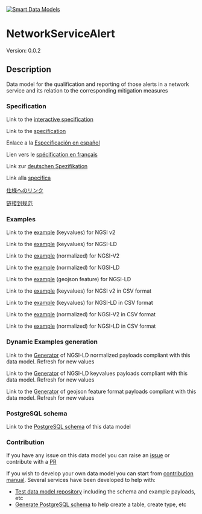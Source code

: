 [![Smart Data Models](https://smartdatamodels.org/wp-content/uploads/2022/01/SmartDataModels_logo.png "Logo")](https://smartdatamodels.org)
# NetworkServiceAlert
Version: 0.0.2

## Description 

Data model for the qualification and reporting of those alerts in a network service and its relation to the corresponding mitigation measures
### Specification

Link to the [interactive specification](https://swagger.lab.fiware.org/?url=https://smart-data-models.github.io/dataModel.RiskManagement/NetworkServiceAlert/swagger.yaml)

Link to the [specification](https://github.com/smart-data-models/dataModel.RiskManagement/blob/master/NetworkServiceAlert/doc/spec.md)

Enlace a la [Especificación en español](https://github.com/smart-data-models/dataModel.RiskManagement/blob/master/NetworkServiceAlert/doc/spec_ES.md)

Lien vers le [spécification en français](https://github.com/smart-data-models/dataModel.RiskManagement/blob/master/NetworkServiceAlert/doc/spec_FR.md)

Link zur [deutschen Spezifikation](https://github.com/smart-data-models/dataModel.RiskManagement/blob/master/NetworkServiceAlert/doc/spec_DE.md)

Link alla [specifica](https://github.com/smart-data-models/dataModel.RiskManagement/blob/master/NetworkServiceAlert/doc/spec_IT.md)

[仕様へのリンク](https://github.com/smart-data-models/dataModel.RiskManagement/blob/master/NetworkServiceAlert/doc/spec_JA.md)

[链接到规范](https://github.com/smart-data-models/dataModel.RiskManagement/blob/master/NetworkServiceAlert/doc/spec_ZH.md)
### Examples

Link to the [example](https://smart-data-models.github.io/dataModel.RiskManagement/NetworkServiceAlert/examples/example.json) (keyvalues) for NGSI v2

Link to the [example](https://smart-data-models.github.io/dataModel.RiskManagement/NetworkServiceAlert/examples/example.jsonld) (keyvalues) for NGSI-LD

Link to the [example](https://smart-data-models.github.io/dataModel.RiskManagement/NetworkServiceAlert/examples/example-normalized.json) (normalized) for NGSI-V2

Link to the [example](https://smart-data-models.github.io/dataModel.RiskManagement/NetworkServiceAlert/examples/example-normalized.jsonld) (normalized) for NGSI-LD

Link to the [example](https://smart-data-models.github.io/dataModel.RiskManagement/NetworkServiceAlert/examples/example-geojsonfeature.json) (geojson feature) for NGSI-LD

Link to the [example](https://smart-data-models.github.io/dataModel.RiskManagement/NetworkServiceAlert/examples/example.json.csv) (keyvalues) for NGSI v2 in CSV format

Link to the [example](https://smart-data-models.github.io/dataModel.RiskManagement/NetworkServiceAlert/examples/example.jsonld.csv) (keyvalues) for NGSI-LD in CSV format

Link to the [example](https://smart-data-models.github.io/dataModel.RiskManagement/NetworkServiceAlert/examples/example-normalized.json.csv) (normalized) for NGSI-V2 in CSV format

Link to the [example](https://smart-data-models.github.io/dataModel.RiskManagement/NetworkServiceAlert/examples/example-normalized.jsonld.csv) (normalized) for NGSI-LD in CSV format
### Dynamic Examples generation

Link to the [Generator](https://smartdatamodels.org/extra/ngsi-ld_generator.php?schemaUrl=https://raw.githubusercontent.com/smart-data-models/dataModel.RiskManagement/master/NetworkServiceAlert/schema.json&email=info@smartdatamodels.org) of NGSI-LD normalized payloads compliant with this data model. Refresh for new values

Link to the [Generator](https://smartdatamodels.org/extra/ngsi-ld_generator_keyvalues.php?schemaUrl=https://raw.githubusercontent.com/smart-data-models/dataModel.RiskManagement/master/NetworkServiceAlert/schema.json&email=info@smartdatamodels.org) of NGSI-LD keyvalues payloads compliant with this data model. Refresh for new values

Link to the [Generator](https://smartdatamodels.org/extra/geojson_features_generator.php?schemaUrl=https://raw.githubusercontent.com/smart-data-models/dataModel.RiskManagement/master/NetworkServiceAlert/schema.json&email=info@smartdatamodels.org) of geojson feature format payloads compliant with this data model. Refresh for new values
### PostgreSQL schema

Link to the [PostgreSQL schema](https://smart-data-models.github.io/dataModel.RiskManagement/NetworkServiceAlert/schema.sql) of this data model
### Contribution

 If you have any issue on this data model you can raise an [issue](https://github.com/smart-data-models/dataModel.RiskManagement/issues)  or contribute with a [PR](https://github.com/smart-data-models/dataModel.RiskManagement/pulls)

 If you wish to develop your own data model you can start from [contribution manual](https://bit.ly/contribution_manual). Several services have been developed to help with: 
 - [Test data model repository](https://smartdatamodels.org/index.php/data-models-contribution-api/) including the schema and example payloads, etc
 - [Generate PostgreSQL schema](https://smartdatamodels.org/index.php/sql-service/) to help create a table, create type, etc
